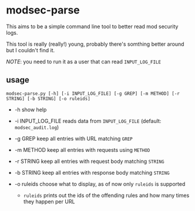 # modsec-parse
This aims to be a simple command line tool to better read mod security logs.

This tool is really (really!) young, probably there's somthing better around but I couldn't find it.

*NOTE*: you need to run it as a user that can read `INPUT_LOG_FILE`

## usage
```
modsec-parse.py [-h] [-i INPUT_LOG_FILE] [-g GREP] [-m METHOD] [-r STRING] [-b STRING] [-o ruleids]
```

* -h show help

* -i INPUT_LOG_FILE reads data from `INPUT_LOG_FILE` (default: `modsec_audit.log`)

* -g GREP keep all entries with URL matching `GREP`

* -m METHOD keep all entries with requests using `METHOD`

* -r STRING keep all entries with request body matching `STRING`

* -b STRING keep all entries with response body matching `STRING`

* -o ruleids choose what to display, as of now only `ruleids` is supported
	* `ruleids` prints out the ids of the offending rules and how many times they happen per URL